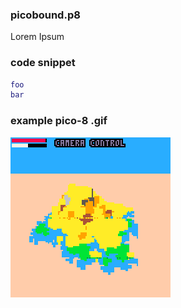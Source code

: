 ### picobound.p8

Lorem Ipsum

### code snippet
```lua
foo
bar
```
### example pico-8 .gif

![Image](https://github.com/galopeian1/picobound/blob/master/PICO-8_1.gif?raw=true)



